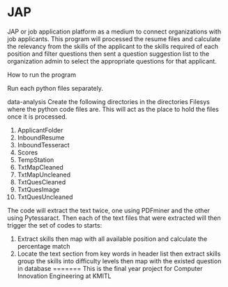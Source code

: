 # JAP
JAP or job application platform as a medium to connect organizations with job applicants.
This program will processed the resume files and calculate the relevancy from the skills of the 
applicant to the skills required of each position and filter questions then sent a question suggestion list
to the organization admin to select the appropriate questions for that applicant.

How to run the program

Run each python files separately.

data-analysis
Create the following directories in the directories Filesys where the python code files are. 
This will act as the place to hold the files once it is processed.
1. ApplicantFolder
2. InboundResume
3. InboundTesseract
4. Scores
5. TempStation
6. TxtMapCleaned
7. TxtMapUncleaned
8. TxtQuesCleaned
9. TxtQuesImage
10. TxtQuesUncleaned

The code will extract the text twice, one using PDFminer and the other using Pytessaract.
Then each of the text files that were extracted will then trigger the set of codes to starts:
1. Extract skills then map with all available position and calculate the percentage match
2. Locate the text section from key words in header list then extract skills
   group the skills into difficulty levels then map with the existed question in database
=======
This is the final year project for Computer Innovation Engineering at KMITL

